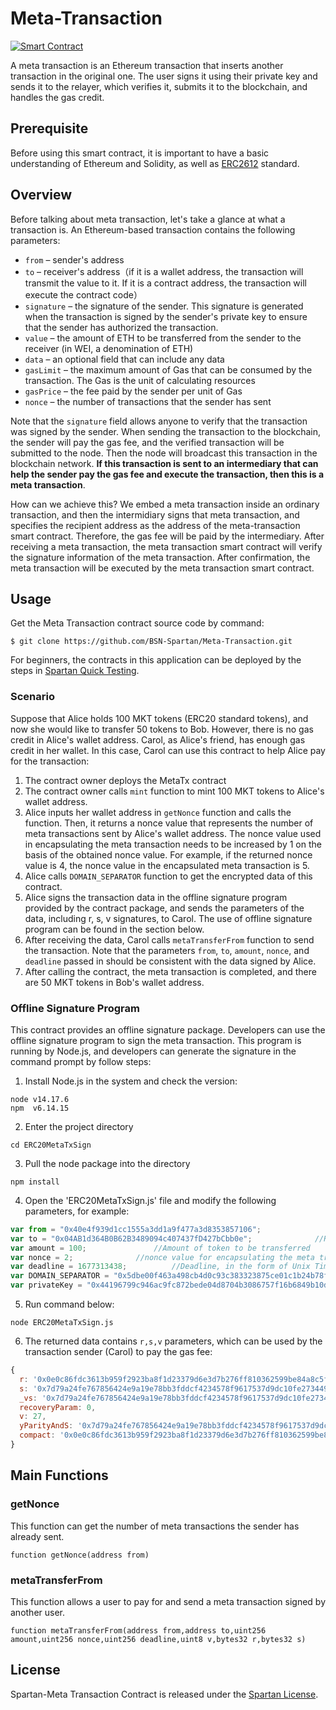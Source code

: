# Meta-Transaction

[![Smart Contract](https://badgen.net/badge/smart-contract/Solidity/orange)](https://soliditylang.org/)

A meta transaction is an Ethereum transaction that inserts another transaction in the original one. The user signs it using their private key and sends it to the relayer, which verifies it, submits it to the blockchain, and handles the gas credit.

## Prerequisite

Before using this smart contract, it is important to have a basic understanding of Ethereum and Solidity, as well as [ERC2612](https://eips.ethereum.org/EIPS/eip-2612) standard.

## Overview

Before talking about meta transaction, let's take a glance at what a transaction is. An Ethereum-based transaction contains the following parameters:

- `from` – sender's address
- `to` – receiver's address（if it is a wallet address, the transaction will transmit the value to it. If it is a contract address, the transaction will execute the contract code）
- `signature` – the signature of the sender. This signature is generated when the transaction is signed by the sender's private key to ensure that the sender has authorized the transaction.
- `value` – the amount of ETH to be transferred from the sender to the receiver (in WEI, a denomination of ETH) 
- `data` – an optional field that can include any data
- `gasLimit` – the maximum amount of Gas that can be consumed by the transaction. The Gas is the unit of calculating resources
- `gasPrice` – the fee paid by the sender per unit of Gas
- `nonce` – the number of transactions that the sender has sent

Note that the `signature` field allows anyone to verify that the transaction was signed by the sender. When sending the transaction to the blockchain, the sender will pay the gas fee, and the verified transaction will be submitted to the node. Then the node will broadcast this transaction in the blockchain network. **If this transaction is sent to an intermediary that can help the sender pay the gas fee and execute the transaction, then this is a meta transaction**.

How can we achieve this? We embed a meta transaction inside an ordinary transaction, and then the intermidiary signs that meta transaction, and specifies the recipient address as the address of the meta-transaction smart contract. Therefore, the gas fee will be paid by the intermediary. After receiving a meta transaction, the meta transaction smart contract will verify the signature information of the meta transaction. After confirmation, the meta transaction will be executed by the meta transaction smart contract.

## Usage

Get the Meta Transaction contract source code by command:

```
$ git clone https://github.com/BSN-Spartan/Meta-Transaction.git
```

For beginners, the contracts in this application can be deployed by the steps in [Spartan Quick Testing](https://www.spartan.bsn.foundation/main/quick-testing#step1).

### Scenario

Suppose that Alice holds 100 MKT tokens (ERC20 standard tokens), and now she would like to transfer 50 tokens to Bob. However, there is no gas credit in Alice's wallet address. Carol, as Alice's friend, has enough gas credit in her wallet. In this case, Carol can use this contract to help Alice pay for the transaction:

1. The contract owner deploys the MetaTx contract
2. The contract owner calls `mint` function to mint 100 MKT tokens to Alice's wallet address. 
3. Alice inputs her wallet address in `getNonce` function and calls the function. Then, it returns a nonce value that represents the number of meta transactions sent by Alice's wallet address. The nonce value used in encapsulating the meta transaction needs to be increased by 1 on the basis of the obtained nonce value. For example, if the returned nonce value is 4, the nonce value in the encapsulated meta transaction is 5.
4. Alice calls `DOMAIN_SEPARATOR` function to get the encrypted data of this contract.
5. Alice signs the transaction data in the offline signature program provided by the contract package, and sends the parameters of the data, including r, s, v signatures, to Carol. The use of offline signature program can be found in the section below.
6. After receiving the data, Carol calls `metaTransferFrom` function to send the transaction. Note that the parameters `from`, `to`, `amount`, `nonce`, and `deadline` passed in should be consistent with the data signed by Alice.
7. After calling the contract, the meta transaction is completed, and there are 50 MKT tokens in Bob's wallet address.

### Offline Signature Program

This contract provides an offline signature package. Developers can use the offline signature program to sign the meta transaction. This program is running by Node.js, and developers can generate the signature in the command prompt by follow steps:


1. Install Node.js in the system and check the version:

```
node v14.17.6
npm  v6.14.15
```

2. Enter the project directory

```
cd ERC20MetaTxSign
```

3. Pull the node package into the directory

```
npm install
```

4. Open the 'ERC20MetaTxSign.js' file and modify the following parameters, for example:

```javascript
var from = "0x40e4f939d1cc1555a3dd1a9f477a3d8353857106";				//Sender's address（Alice's wallet address）
var to = "0x04AB1d364B0B62B3489094c407437fD427bCbb0e";				//Receiver's address（Bob's wallet address）
var amount = 100;				//Amount of token to be transferred
var nonce = 2;				//nonce value for encapsulating the meta transaction （one more than the nonce value returned by getNonce function）
var deadline = 1677313438;			//Deadline, in the form of Unix Timestamp. The time should be later than the current time. 
var DOMAIN_SEPARATOR = "0x5dbe00f463a498cb4d0c93c383323875ce01c1b24b78fca345a6a3a28baf179e";	//encrypted data of this contract, generated by DOMAIN_SEPARATOR function
var privateKey = "0x44196799c946ac9fc872bede04d8704b3086757f16b6849b10d5d73d97d8d6f4"; 		//Sender's private key（Alice's private key）
```

5. Run command below:

```
node ERC20MetaTxSign.js
```

6. The returned data contains `r,s,v` parameters, which can be used by the transaction sender (Carol) to pay the gas fee:

```javascript
{
  r: '0x0e0c86fdc3613b959f2923ba8f1d23379d6e3d7b276ff810362599be84a8c5f9',
  s: '0x7d79a24fe767856424e9a19e78bb3fddcf4234578f9617537d9dc10fe2734499',
  _vs: '0x7d79a24fe767856424e9a19e78bb3fddcf4234578f9617537d9dc10fe2734499',
  recoveryParam: 0,
  v: 27,
  yParityAndS: '0x7d79a24fe767856424e9a19e78bb3fddcf4234578f9617537d9dc10fe2734499',
  compact: '0x0e0c86fdc3613b959f2923ba8f1d23379d6e3d7b276ff810362599be84a8c5f97d79a24fe767856424e9a19e78bb3fddcf4234578f9617537d9dc10fe2734499'
}
```

## Main Functions

### getNonce

This function can get the number of meta transactions the sender has already sent.

```
function getNonce(address from)
```

### metaTransferFrom

This function allows a user to pay for and send a meta transaction signed by another user. 

```
function metaTransferFrom(address from,address to,uint256 amount,uint256 nonce,uint256 deadline,uint8 v,bytes32 r,bytes32 s)
```

## License

Spartan-Meta Transaction Contract is released under the [Spartan License](https://github.com/BSN-Spartan/Beginner-Level-Contracts/blob/main/Spartan%20License.md).
